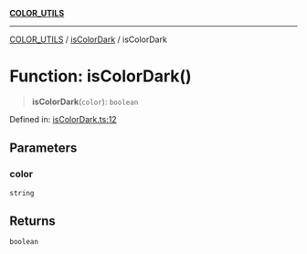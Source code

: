 [**COLOR_UTILS**](../../README.md)

***

[COLOR_UTILS](../../README.md) / [isColorDark](../README.md) / isColorDark

# Function: isColorDark()

> **isColorDark**(`color`): `boolean`

Defined in: [isColorDark.ts:12](https://github.com/dailker/everyutil/blob/9ec04d41a381dab61073bf86e9abc70eaf55066d/src/color/isColorDark.ts#L12)

## Parameters

### color

`string`

## Returns

`boolean`
